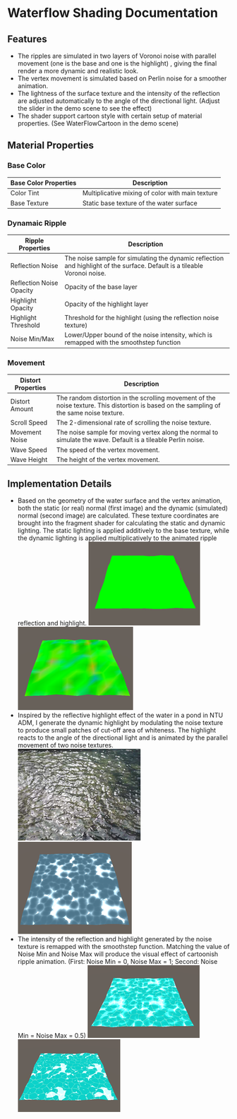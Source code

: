 # Waterflow Shading Documentation

## Features

- The ripples are simulated in two layers of Voronoi noise with parallel movement (one is the base and one is the highlight) , giving the final render a more dynamic and realistic look. 
- The vertex movement is simulated based on Perlin noise for a smoother animation. 
- The lightness of the surface texture and the intensity of the reflection are adjusted automatically to the angle of the directional light. (Adjust the slider in the demo scene to see the effect)
- The shader support cartoon style with certain setup of material properties. (See WaterFlowCartoon in the demo scene)

## Material Properties

### Base Color

| Base Color Properties | Description                                      |
|-----------------------|--------------------------------------------------|
| Color Tint            | Multiplicative mixing of color with main texture |
| Base Texture          | Static base texture of the water surface         |

### Dynamaic Ripple

| Ripple Properties               | Description                                                                                                                        |
|---------------------------------|------------------------------------------------------------------------------------------------------------------------------------|
| Reflection Noise            	  | The noise sample for simulating the dynamic reflection and highlight of the surface. Default is a tileable Voronoi noise.          |
| Reflection Noise Opacity    	  | Opacity of the base layer                                                                                                          |
| Highlight Opacity           	  | Opacity of the highlight layer                                                                                                     |
| Highlight Threshold         	  | Threshold for the highlight (using the reflection noise texture)                                                                   |
| Noise Min/Max               	  | Lower/Upper bound of the noise intensity, which is remapped with the smoothstep function                                           |

### Movement

| Distort Properties | Description    																      |
|--------------------|------------------------------------------------------------------------------------------------------------------------------------------------|
| Distort Amount     | The random distortion in the scrolling movement of the noise texture. This distortion is based on the sampling of the same noise texture.      |
| Scroll Speed       | The 2-dimensional rate of scrolling the noise texture.                                                                                         |
| Movement Noise     | The noise sample for moving vertex along the normal to simulate the wave. Default is a tileable Perlin noise.                                  |
| Wave Speed         | The speed of the vertex movement.                                                                                                              |
| Wave Height        | The height of the vertex movement.                                                                                                             |

## Implementation Details

- Based on the geometry of the water surface and the vertex animation, both the static (or real) normal (first image) and the dynamic (simulated) normal (second image) are calculated. These texture coordinates are brought into the fragment shader for calculating the static and dynamic lighting. The static lighting is applied additively to the base texture, while the dynamic lighting is applied multiplicatively to the animated ripple reflection and highlight.
![Static Normal](/Documentation/Geo01.png "static normal")
![Dynamic Normal](/Documentation/Geo02.png "static normal")
- Inspired by the reflective highlight effect of the water in a pond in NTU ADM, I generate the dynamic highlight by modulating the noise texture to produce small patches of cut-off area of whiteness. The highlight reacts to the angle of the directional light and is animated by the parallel movement of two noise textures.
![Water Reflection Real-world](/Documentation/Water01.png "water reflection real")
![Water Reflection Simulated](/Documentation/Water02.png "water simulation")
- The intensity of the reflection and highlight generated by the noise texture is remapped with the smoothstep function. Matching the value of Noise Min and Noise Max will produce the visual effect of cartoonish ripple animation. 
(First: Noise Min = 0, Noise Max = 1; Second: Noise Min = Noise Max = 0.5)
![Normal Ripple](/Documentation/Step01.png "normal ripple")
![Cartoon Ripple](/Documentation/Step02.png "cartoon ripple")
